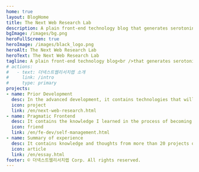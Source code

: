 ```yaml
---
home: true
layout: BlogHome
title: The Next Web Research Lab
description: A plain front-end technology blog that generates serotonin! Okay
bgImage: /images/bg.png
heroFullScreen: true
heroImage: /images/black_logo.png
heroAlt: The Next Web Research Lab
heroText: The Next Web Research Lab
tagline: A plain front-end technology blog<br />that generates serotonin! Okay
# actions:
#   - text: 더넥스트웹리서치랩 소개
#     link: /intro
#     type: primary
projects:
- name: Prior Development
  desc: In the advanced development, it contains technologies that will become web standards in the near future.
  icon: project
  link: /en/next-web-research.html
- name: Pragmatic Frontend
  desc: It contains the knowledge I learned in the process of becoming a senior front-end developer.
  icon: friend
  link: /en/fe-dev/self-management.html
- name: Summary of experience
  desc: It contains knowledge and thoughts from more than 20 projects over 10 years.
  icon: article
  link: /en/essay.html
footer: © 더넥스트웹리서치랩 Corp. All rights reserved.
---
```

